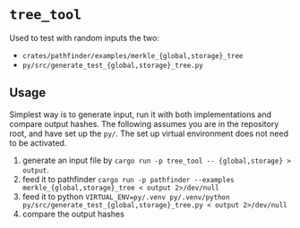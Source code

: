 # `tree_tool`

Used to test with random inputs the two:

- `crates/pathfinder/examples/merkle_{global,storage}_tree`
- `py/src/generate_test_{global,storage}_tree.py`

## Usage

Simplest way is to generate input, run it with both implementations and compare output hashes.
The following assumes you are in the repository root, and have set up the `py/`.
The set up virtual environment does not need to be activated.

1. generate an input file by `cargo run -p tree_tool -- {global,storage} > output`.
2. feed it to pathfinder `cargo run -p pathfinder --examples merkle_{global,storage}_tree < output 2>/dev/null`
3. feed it to python `VIRTUAL_ENV=py/.venv py/.venv/python py/src/generate_test_{global,storage}_tree.py < output 2>/dev/null`
4. compare the output hashes
